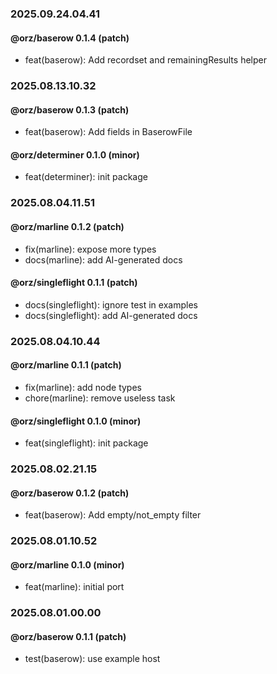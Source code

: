 ### 2025.09.24.04.41

#### @orz/baserow 0.1.4 (patch)

- feat(baserow): Add recordset and remainingResults helper

### 2025.08.13.10.32

#### @orz/baserow 0.1.3 (patch)

- feat(baserow): Add fields in BaserowFile

#### @orz/determiner 0.1.0 (minor)

- feat(determiner): init package

### 2025.08.04.11.51

#### @orz/marline 0.1.2 (patch)

- fix(marline): expose more types
- docs(marline): add AI-generated docs

#### @orz/singleflight 0.1.1 (patch)

- docs(singleflight): ignore test in examples
- docs(singleflight): add AI-generated docs

### 2025.08.04.10.44

#### @orz/marline 0.1.1 (patch)

- fix(marline): add node types
- chore(marline): remove useless task

#### @orz/singleflight 0.1.0 (minor)

- feat(singleflight): init package

### 2025.08.02.21.15

#### @orz/baserow 0.1.2 (patch)

- feat(baserow): Add empty/not_empty filter

### 2025.08.01.10.52

#### @orz/marline 0.1.0 (minor)

- feat(marline): initial port

### 2025.08.01.00.00

#### @orz/baserow 0.1.1 (patch)

- test(baserow): use example host
